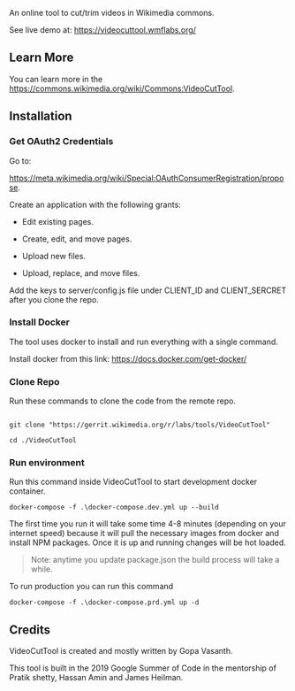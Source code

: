 An online tool to cut/trim videos in Wikimedia commons.

See live demo at: https://videocuttool.wmflabs.org/

## Learn More

You can learn more in the https://commons.wikimedia.org/wiki/Commons:VideoCutTool.

## Installation

### Get OAuth2 Credentials

Go to:

https://meta.wikimedia.org/wiki/Special:OAuthConsumerRegistration/propose.

Create an application with the following grants:

- Edit existing pages.

- Create, edit, and move pages.

- Upload new files.

- Upload, replace, and move files.

Add the keys to server/config.js file under CLIENT_ID and CLIENT_SERCRET after you clone the repo.

### Install Docker

The tool uses docker to install and run everything with a single command.

Install docker from this link: https://docs.docker.com/get-docker/

### Clone Repo

Run these commands to clone the code from the remote repo.

```

git clone "https://gerrit.wikimedia.org/r/labs/tools/VideoCutTool"

cd ./VideoCutTool

```

### Run environment

Run this command inside VideoCutTool to start development docker container.

`docker-compose -f .\docker-compose.dev.yml up --build`

The first time you run it will take some time 4-8 minutes (depending on your internet speed) because it will pull the necessary images from docker and install NPM packages. Once it is up and running changes will be hot loaded.

> Note: anytime you update package.json the build process will take a while.

To run production you can run this command

`docker-compose -f .\docker-compose.prd.yml up -d`

## Credits

VideoCutTool is created and mostly written by Gopa Vasanth.

This tool is built in the 2019 Google Summer of Code in the mentorship of Pratik shetty, Hassan Amin and James Heilman.
